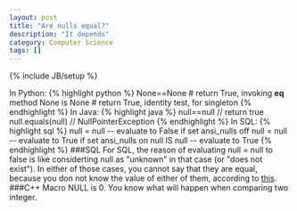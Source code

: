 ```yaml
---
layout: post
title: "Are nulls equal?"
description: "It depends"
category: Computer Science
tags: []
---
```

{% include JB/setup %}

In Python:
{% highlight python %}
None==None # return True, invoking __eq__ method 
None is None # return True, identity test, for singleton
{% endhighlight %}
In Java: 
{% highlight java %}
null==null // return true
null.equals(null) // NullPointerException
{% endhighlight %}
In SQL:
{% highlight sql %}
null = null -- evaluate to False if set ansi_nulls off
null = null -- evaluate to True if set ansi_nulls on
null IS null -- evaluate to True
{% endhighlight %}
###SQL
For SQL, the reason of evaluating null = null to false is like considerting null as "unknown" in that case (or "does not exist"). In either of those cases, you cannot say that they are equal, because you don not know the value of either of them, according to [this](http://stackoverflow.com/questions/1843451/why-does-null-null-evaluate-to-false-in-sql-server). 
###C++
Macro NULL is 0. You know what will happen when comparing two integer. 